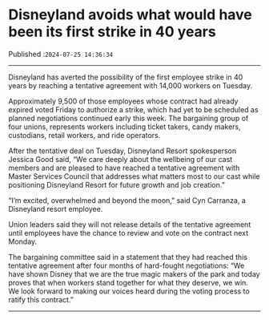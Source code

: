 # Disneyland avoids what would have been its first strike in 40 years

Published :`2024-07-25 14:36:34`

---

Disneyland has averted the possibility of the first employee strike in 40 years by reaching a tentative agreement with 14,000 workers on Tuesday.

Approximately 9,500 of those employees whose contract had already expired voted Friday to authorize a strike, which had yet to be scheduled as planned negotiations continued early this week. The bargaining group of four unions, represents workers including ticket takers, candy makers, custodians, retail workers, and ride operators.

After the tentative deal on Tuesday, Disneyland Resort spokesperson Jessica Good said, “We care deeply about the wellbeing of our cast members and are pleased to have reached a tentative agreement with Master Services Council that addresses what matters most to our cast while positioning Disneyland Resort for future growth and job creation.”

“I’m excited, overwhelmed and beyond the moon,” said Cyn Carranza, a Disneyland resort employee.

Union leaders said they will not release details of the tentative agreement until employees have the chance to review and vote on the contract next Monday.

The bargaining committee said in a statement that they had reached this tentative agreement after four months of hard-fought negotiations: “We have shown Disney that we are the true magic makers of the park and today proves that when workers stand together for what they deserve, we win. We look forward to making our voices heard during the voting process to ratify this contract.”

---

